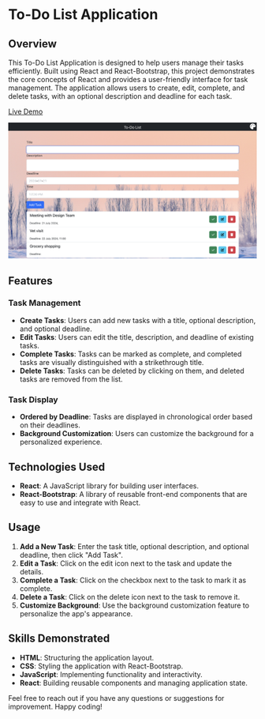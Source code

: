 # To-Do List Application

## Overview

This To-Do List Application is designed to help users manage their tasks efficiently. Built using React and React-Bootstrap, this project demonstrates the core concepts of React and provides a user-friendly interface for task management. The application allows users to create, edit, complete, and delete tasks, with an optional description and deadline for each task.

[Live Demo](https://sankeerthini.github.io/To-Do-List-Application/)

![To-Do List](public/demo.png)

## Features

### Task Management
- **Create Tasks**: Users can add new tasks with a title, optional description, and optional deadline.
- **Edit Tasks**: Users can edit the title, description, and deadline of existing tasks.
- **Complete Tasks**: Tasks can be marked as complete, and completed tasks are visually distinguished with a strikethrough title.
- **Delete Tasks**: Tasks can be deleted by clicking on them, and deleted tasks are removed from the list.

### Task Display
- **Ordered by Deadline**: Tasks are displayed in chronological order based on their deadlines.
- **Background Customization**: Users can customize the background for a personalized experience.

## Technologies Used
- **React**: A JavaScript library for building user interfaces.
- **React-Bootstrap**: A library of reusable front-end components that are easy to use and integrate with React.

## Usage

1. **Add a New Task**: Enter the task title, optional description, and optional deadline, then click "Add Task".
2. **Edit a Task**: Click on the edit icon next to the task and update the details.
3. **Complete a Task**: Click on the checkbox next to the task to mark it as complete.
4. **Delete a Task**: Click on the delete icon next to the task to remove it.
5. **Customize Background**: Use the background customization feature to personalize the app's appearance.

## Skills Demonstrated
- **HTML**: Structuring the application layout.
- **CSS**: Styling the application with React-Bootstrap.
- **JavaScript**: Implementing functionality and interactivity.
- **React**: Building reusable components and managing application state.

Feel free to reach out if you have any questions or suggestions for improvement. Happy coding!

